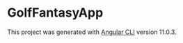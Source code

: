 # GolfFantasyApp

This project was generated with [Angular CLI](https://github.com/angular/angular-cli) version 11.0.3.


